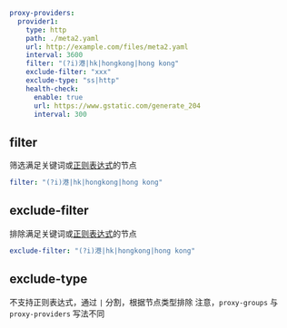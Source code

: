 ```yaml
proxy-providers:
  provider1:
    type: http
    path: ./meta2.yaml
    url: http://example.com/files/meta2.yaml
    interval: 3600
    filter: "(?i)港|hk|hongkong|hong kong"
    exclude-filter: "xxx"
    exclude-type: "ss|http"
    health-check:
      enable: true
      url: https://www.gstatic.com/generate_204
      interval: 300

```

## filter

筛选满足关键词或[正则表达式](https://github.com/ziishaned/learn-regex/blob/master/translations/README-cn.md)的节点
```yaml
filter: "(?i)港|hk|hongkong|hong kong"
```



## exclude-filter
排除满足关键词或[正则表达式](https://github.com/ziishaned/learn-regex/blob/master/translations/README-cn.md)的节点

```yaml
exclude-filter: "(?i)港|hk|hongkong|hong kong"
```


## exclude-type

不支持正则表达式，通过 `|` 分割，根据节点类型排除
注意，`proxy-groups` 与 `proxy-providers` 写法不同
